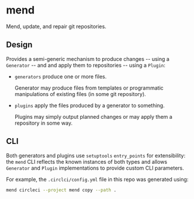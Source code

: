 # mend

Mend, update, and repair git repositories.


## Design

Provides a semi-generic mechanism to produce changes -- using a `Generator` -- and
and apply them to repositories -- using a `Plugin`:

 - `generators` produce one or more files.

   Generator may produce files from templates or programmatic manipulations of existing
   files (in some git repository).

 - `plugins` apply the files produced by a generator to something.

   Plugins may simply output planned changes or may apply them a repository in some way.


## CLI

Both generators and plugins use `setuptools` `entry_points` for extensibility: the `mend`
CLI reflects the known instances of both types and allows `Generator` and `Plugin` implementations
to provide custom CLI parameters.

For example, the `.circlci/config.yml` file in this repo was generated using:

```sh
mend circleci --project mend copy --path .
```
